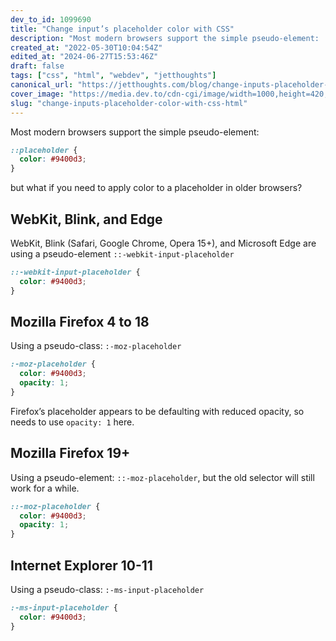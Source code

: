 ```yaml
---
dev_to_id: 1099690
title: "Change input’s placeholder color with CSS"
description: "Most modern browsers support the simple pseudo-element:    ::placeholder {   color: #9400d3; }       ..."
created_at: "2022-05-30T10:04:54Z"
edited_at: "2024-06-27T15:53:46Z"
draft: false
tags: ["css", "html", "webdev", "jetthoughts"]
canonical_url: "https://jetthoughts.com/blog/change-inputs-placeholder-color-with-css-html/"
cover_image: "https://media.dev.to/cdn-cgi/image/width=1000,height=420,fit=cover,gravity=auto,format=auto/https%3A%2F%2Fdev-to-uploads.s3.amazonaws.com%2Fuploads%2Farticles%2Fu2j7g01o71d7bkoojn45.jpg"
slug: "change-inputs-placeholder-color-with-css-html"
---
```

Most modern browsers support the simple pseudo-element:
```css
::placeholder {
  color: #9400d3;
}
```
but what if you need to apply color to a placeholder in older browsers?

## WebKit, Blink, and Edge
WebKit, Blink (Safari, Google Chrome, Opera 15+), and Microsoft Edge are using a pseudo-element `::-webkit-input-placeholder`
```css
::-webkit-input-placeholder {
  color: #9400d3;
}
```

## Mozilla Firefox 4 to 18
Using a pseudo-class: `:-moz-placeholder`
```css
:-moz-placeholder {
  color: #9400d3;
  opacity: 1;
}
```
Firefox’s placeholder appears to be defaulting with reduced opacity, so needs to use `opacity: 1` here.

## Mozilla Firefox 19+
Using a pseudo-element: `::-moz-placeholder`, but the old selector will still work for a while.
```css
::-moz-placeholder {
  color: #9400d3;
  opacity: 1;
}
```

## Internet Explorer 10-11
Using a pseudo-class: `:-ms-input-placeholder`
```css
:-ms-input-placeholder {
  color: #9400d3;
}
```
